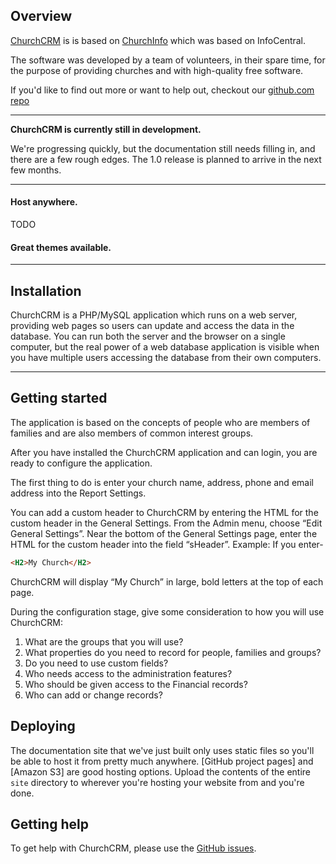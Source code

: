 
## Overview

[ChurchCRM](http://churchcrm.io) is is based on [ChurchInfo](http://churchdb.org) which was based on InfoCentral.

The software was developed by a team of volunteers, in their spare time, for the purpose of providing churches and with high-quality free software.

If you'd like to find out more or want to help out, checkout our [github.com repo](https://github.com/ChurchCRM/CRM/)

---

**ChurchCRM is currently still in development.**

We're progressing quickly, but the documentation still needs filling in, and there are a few rough edges.  The 1.0 release is planned to arrive in the next few months.

---

#### Host anywhere.

TODO

#### Great themes available.

---

## Installation

ChurchCRM is a PHP/MySQL application which runs on a web server, providing web pages so users can update and access the data in the database. You can run both the server and the browser on a single computer, but the real power of a web database application is visible when you have multiple users accessing the database from their own computers.

---


## Getting started

The application is based on the concepts of people who are members of families and are also members of common interest groups.

After you have installed the ChurchCRM application and can login, you are ready to configure the application.

The first thing to do is enter your church name, address, phone and email address into the Report Settings.

You can add a custom header to ChurchCRM by entering the HTML for the custom header in the General Settings. From the Admin menu, choose “Edit General Settings”. Near the bottom of the General Settings page, enter the HTML for the custom header into the field “sHeader”. Example: If you enter-
```html
<H2>My Church</H2>
```

ChurchCRM will display “My Church” in large, bold letters at the top of each page.

During the configuration stage, give some consideration to how you will use ChurchCRM:

1. What are the groups that you will use?
2. What properties do you need to record for people, families and groups?
3. Do you need to use custom fields?
4. Who needs access to the administration features?
5. Who should be given access to the Financial records?
6. Who can add or change records?

## Deploying

The documentation site that we've just built only uses static files so you'll be able to host it from pretty much anywhere. [GitHub project pages] and [Amazon S3] are good hosting options. Upload the contents of the entire `site` directory to wherever you're hosting your website from and you're done.

## Getting help

To get help with ChurchCRM, please use the [GitHub issues].

[GitHub issues]: https://github.com/ChurchCRM/CRM/issues

